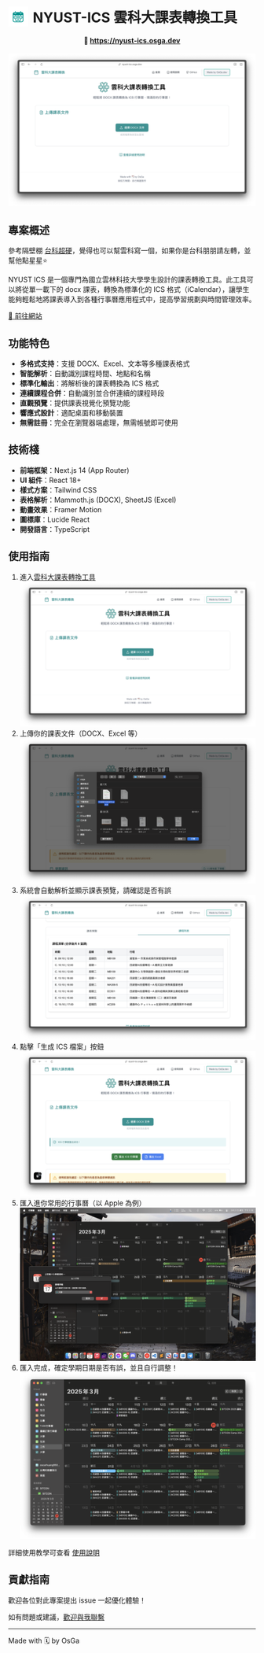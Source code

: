 <h1 style="display: flex; align-items: center; gap: 10px;">
  <img src="public/icon.png" alt="icon" width="40" height="40">
  <span>NYUST-ICS 雲科大課表轉換工具</span>
</h1>

<div align="center">
  <h4>
    🔗 <a href="https://nyust-ics.osga.dev">https://nyust-ics.osga.dev</a>
  </h4>
</div>

![NYUST ICS](public/nyust-ics.png)

## 專案概述

參考隔壁棚 [台科超硬](https://github.com/WuSandWitch/NTUST-Calendar-Maker)，覺得也可以幫雲科寫一個，如果你是台科朋朋請左轉，並幫他點星星⭐

NYUST ICS 是一個專門為國立雲林科技大學學生設計的課表轉換工具。此工具可以將從單一載下的 docx 課表，轉換為標準化的 ICS 格式（iCalendar），讓學生能夠輕鬆地將課表導入到各種行事曆應用程式中，提高學習規劃與時間管理效率。

[🔗 前往網站](https://nyust-ics.osga.dev)

## 功能特色

- **多格式支持**：支援 DOCX、Excel、文本等多種課表格式
- **智能解析**：自動識別課程時間、地點和名稱
- **標準化輸出**：將解析後的課表轉換為 ICS 格式
- **連續課程合併**：自動識別並合併連續的課程時段
- **直觀預覽**：提供課表視覺化預覽功能
- **響應式設計**：適配桌面和移動裝置
- **無需註冊**：完全在瀏覽器端處理，無需帳號即可使用

## 技術棧

- **前端框架**：Next.js 14 (App Router)
- **UI 組件**：React 18+
- **樣式方案**：Tailwind CSS
- **表格解析**：Mammoth.js (DOCX), SheetJS (Excel)
- **動畫效果**：Framer Motion
- **圖標庫**：Lucide React
- **開發語言**：TypeScript


## 使用指南

1. 進入[雲科大課表轉換工具](https://nyust-ics.osga.dev/guide)
![NYUST ICS](public/nyust-ics.png)
2. 上傳你的課表文件（DOCX、Excel 等）
![Upload](public/image/Upload.png)
3. 系統會自動解析並顯示課表預覽，請確認是否有誤
![check](public/image/check.png)
4. 點擊「生成 ICS 檔案」按鈕
![ics](public/image/ics.png)
5. 匯入進你常用的行事曆（以 Apple 為例）
![date](public/image/date.png)
6. 匯入完成，確定學期日期是否有誤，並且自行調整！
![dont](public/image/done.png)

詳細使用教學可查看 [使用說明](https://nyust-ics.osga.dev/guide)
## 貢獻指南

歡迎各位對此專案提出 issue 一起優化體驗！

如有問題或建議，[歡迎與我聯繫](https://osga.dev/contect)

---

Made with 🗓️ by OsGa


